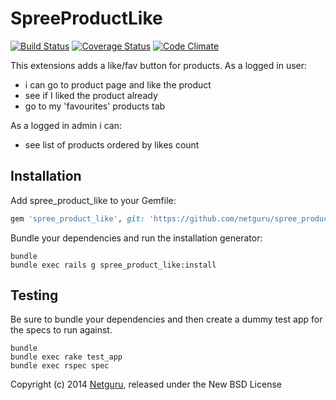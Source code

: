 SpreeProductLike
================
[![Build Status](https://travis-ci.org/netguru/spree_product_like.png)](https://travis-ci.org/netguru/spree_product_like)
[![Coverage Status](https://coveralls.io/repos/netguru/spree_product_like/badge.png?branch=master)](https://coveralls.io/r/netguru/spree_product_like?branch=master)
[![Code Climate](https://codeclimate.com/github/netguru/spree_product_like.png)](https://codeclimate.com/github/netguru/spree_product_like)

This extensions adds a like/fav button for products.
As a logged in user:

  - i can go to product page and like the product 
  - see if I liked the product already
  - go to my 'favourites' products tab 

As a logged in admin i can: 

  - see list of products ordered by likes count 

Installation
------------

Add spree_product_like to your Gemfile:

```ruby
gem 'spree_product_like', git: 'https://github.com/netguru/spree_product_like.git', branch: '2-1-stable'
```

Bundle your dependencies and run the installation generator:

```shell
bundle
bundle exec rails g spree_product_like:install
```

Testing
-------

Be sure to bundle your dependencies and then create a dummy test app for the specs to run against.

```shell
bundle
bundle exec rake test_app
bundle exec rspec spec
```

Copyright (c) 2014 [Netguru](http://netguru.co), released under the New BSD License
